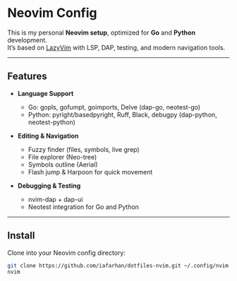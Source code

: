 
# Neovim Config

This is my personal **Neovim setup**, optimized for **Go** and **Python** development.  
It’s based on [LazyVim](https://github.com/LazyVim/LazyVim) with LSP, DAP, testing, and modern navigation tools.

---

## Features
- **Language Support**
  - Go: gopls, gofumpt, goimports, Delve (dap-go, neotest-go)
  - Python: pyright/basedpyright, Ruff, Black, debugpy (dap-python, neotest-python)

- **Editing & Navigation**
  - Fuzzy finder (files, symbols, live grep)
  - File explorer (Neo-tree)
  - Symbols outline (Aerial)
  - Flash jump & Harpoon for quick movement

- **Debugging & Testing**
  - nvim-dap + dap-ui
  - Neotest integration for Go and Python

---

## Install
Clone into your Neovim config directory:

```bash
git clone https://github.com/iafarhan/dotfiles-nvim.git ~/.config/nvim
nvim
